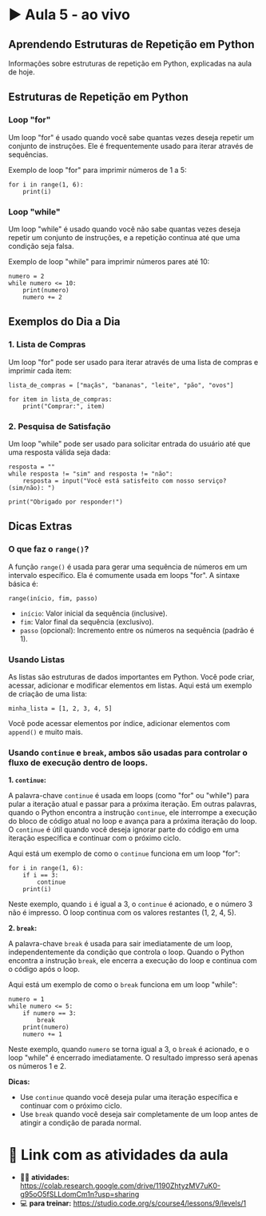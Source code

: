 # ▶️ Aula 5 - ao vivo

## Aprendendo Estruturas de Repetição em Python

Informações sobre estruturas de repetição em Python, explicadas na aula de hoje.

## Estruturas de Repetição em Python

### Loop "for"

Um loop "for" é usado quando você sabe quantas vezes deseja repetir um conjunto de instruções. Ele é frequentemente usado para iterar através de sequências.

Exemplo de loop "for" para imprimir números de 1 a 5:

```
for i in range(1, 6):
    print(i)
```

### Loop "while"

Um loop "while" é usado quando você não sabe quantas vezes deseja repetir um conjunto de instruções, e a repetição continua até que uma condição seja falsa.

Exemplo de loop "while" para imprimir números pares até 10:

```
numero = 2
while numero <= 10:
    print(numero)
    numero += 2
```

## Exemplos do Dia a Dia

### 1. Lista de Compras

Um loop "for" pode ser usado para iterar através de uma lista de compras e imprimir cada item:

```
lista_de_compras = ["maçãs", "bananas", "leite", "pão", "ovos"]

for item in lista_de_compras:
    print("Comprar:", item)
```

### 2. Pesquisa de Satisfação

Um loop "while" pode ser usado para solicitar entrada do usuário até que uma resposta válida seja dada:

```
resposta = ""
while resposta != "sim" and resposta != "não":
    resposta = input("Você está satisfeito com nosso serviço? (sim/não): ")

print("Obrigado por responder!")
```

## Dicas Extras

### O que faz o `range()`?

A função `range()` é usada para gerar uma sequência de números em um intervalo específico. Ela é comumente usada em loops "for". A sintaxe básica é:

```
range(início, fim, passo)
```

- `início`: Valor inicial da sequência (inclusive).
- `fim`: Valor final da sequência (exclusivo).
- `passo` (opcional): Incremento entre os números na sequência (padrão é 1).

### Usando Listas

As listas são estruturas de dados importantes em Python. Você pode criar, acessar, adicionar e modificar elementos em listas. Aqui está um exemplo de criação de uma lista:

```
minha_lista = [1, 2, 3, 4, 5]
```

Você pode acessar elementos por índice, adicionar elementos com `append()` e muito mais.

### Usando `continue` e `break`, ambos são usadas para controlar o fluxo de execução dentro de loops.

**1. `continue`:**

A palavra-chave `continue` é usada em loops (como "for" ou "while") para pular a iteração atual e passar para a próxima iteração. Em outras palavras, quando o Python encontra a instrução `continue`, ele interrompe a execução do bloco de código atual no loop e avança para a próxima iteração do loop. O `continue` é útil quando você deseja ignorar parte do código em uma iteração específica e continuar com o próximo ciclo.

Aqui está um exemplo de como o `continue` funciona em um loop "for":

```
for i in range(1, 6):
    if i == 3:
        continue
    print(i)
```

Neste exemplo, quando `i` é igual a 3, o `continue` é acionado, e o número 3 não é impresso. O loop continua com os valores restantes (1, 2, 4, 5).

**2. `break`:**

A palavra-chave `break` é usada para sair imediatamente de um loop, independentemente da condição que controla o loop. Quando o Python encontra a instrução `break`, ele encerra a execução do loop e continua com o código após o loop.

Aqui está um exemplo de como o `break` funciona em um loop "while":

```
numero = 1
while numero <= 5:
    if numero == 3:
        break
    print(numero)
    numero += 1
```

Neste exemplo, quando `numero` se torna igual a 3, o `break` é acionado, e o loop "while" é encerrado imediatamente. O resultado impresso será apenas os números 1 e 2.

**Dicas:**

- Use `continue` quando você deseja pular uma iteração específica e continuar com o próximo ciclo.
- Use `break` quando você deseja sair completamente de um loop antes de atingir a condição de parada normal.


# 🔗 Link com as atividades da aula

- 👩‍🏫 **atividades:** https://colab.research.google.com/drive/1190ZhtyzMV7uK0-g95oO5fSLLdomCm1n?usp=sharing
- 💻 **para treinar:** https://studio.code.org/s/course4/lessons/9/levels/1



